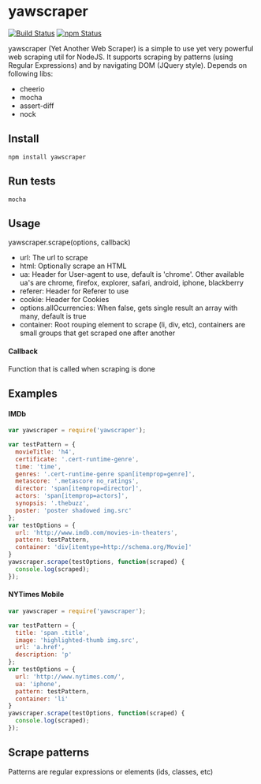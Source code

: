 yawscraper
===========

[![Build Status](https://travis-ci.org/ivansabik/yaws.svg)](https://travis-ci.org/ivansabik/yaws)
[![npm Status](https://img.shields.io/npm/v/yawscraper.svg)](http://libraries.io/npm/yawscraper)

yawscraper (Yet Another Web Scraper) is a simple to use yet very powerful web scraping util for NodeJS.
It supports scraping by patterns (using Regular Expressions) and by navigating DOM (JQuery style).
Depends on following libs:

- cheerio
- mocha
- assert-diff
- nock

## Install

`npm install yawscraper`

## Run tests

`mocha`

## Usage

yawscraper.scrape(options, callback)

 - url: The url to scrape
 - html: Optionally scrape an HTML
 - ua: Header for User-agent to use, default is 'chrome'. Other available ua's are chrome, firefox, explorer, safari, android, iphone, blackberry
 - referer: Header for Referer to use
 - cookie: Header for Cookies
 - options.allOcurrencies: When false, gets single result an array with many, default is true
 - container: Root rouping element to scrape (li, div, etc), containers are small groups that get scraped one after another
  
#### Callback

Function that is called when scraping is done

## Examples

#### IMDb

```javascript
var yawscraper = require('yawscraper');

var testPattern = {
  movieTitle: 'h4',
  certificate: '.cert-runtime-genre',
  time: 'time',
  genres: '.cert-runtime-genre span[itemprop=genre]',
  metascore: '.metascore no_ratings',
  director: 'span[itemprop=director]',
  actors: 'span[itemprop=actors]',
  synopsis: '.thebuzz',
  poster: 'poster shadowed img.src'
};
var testOptions = {
  url: 'http://www.imdb.com/movies-in-theaters',
  pattern: testPattern,
  container: 'div[itemtype=http://schema.org/Movie]'
}
yawscraper.scrape(testOptions, function(scraped) {
  console.log(scraped);
});
```

#### NYTimes Mobile

```javascript
var yawscraper = require('yawscraper');

var testPattern = {
  title: 'span .title',
  image: 'highlighted-thumb img.src',
  url: 'a.href',
  description: 'p'
};
var testOptions = {
  url: 'http://www.nytimes.com/',
  ua: 'iphone',
  pattern: testPattern,
  container: 'li'
}
yawscraper.scrape(testOptions, function(scraped) {
  console.log(scraped);
});
```

## Scrape patterns

Patterns are regular expressions or elements (ids, classes, etc)
